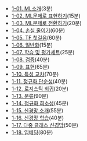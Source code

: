 - [1-01. ML소개](1-01.Introduction-to-Machine-Learning)(3분)
- [1-02. ML문제로 표현하기](1-02.Framing)(15분)
- [1-03. ML문제로 전환하기](1-03.Descending-into-ML)(20분)
- [1-04. 손실 줄이기](1-04.Reducing-Loss)(60분)
- [1-05. TF 첫걸음](1-05.First-Steps-with-TensorFlow)(60분)
- [1-06. 일반화](1-06.Generalization)(15분)
- [1-07. 학습 및 평가세트](1-07.Training-and-Test-Sets)(25분)
- [1-08. 검증](1-08.Validation)(40분)
- [1-09. 표현](1-09.Representation)(65분)
- [1-10. 특성 교차](1-10.Feature-Crosses)(70분)
- [1-11. 정규화 단순성](1-11.Regularization-for-Simplicity)(40분)
- [1-12. 로지스틱 회귀](1-12.Logistic-Regression)(20분)
- [1-13. 분류](1-13.Classification)(90분)
- [1-14. 정규화 희소성](1-14.Regularization-for-Sparsity)(45분)
- [1-15. 신경망 소개](1-15.Introduction-to-Neural-Networks)(55분)
- [1-16. 신경망 학습](1-16.Training-Neural-Networks)(40분)
- [1-17. 다중 클래스 신경망](1-17.Multi-Class-Neural-Networks)(50분)
- [1-18. 임베딩](1-18.Embeddings)(80분)